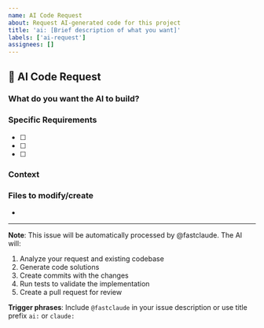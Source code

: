 ```yaml
---
name: AI Code Request
about: Request AI-generated code for this project
title: 'ai: [Brief description of what you want]'
labels: ['ai-request']
assignees: []
---
```


## 🤖 AI Code Request

### What do you want the AI to build?
<!-- Describe what you want the AI to create, modify, or fix -->

### Specific Requirements
<!-- List any specific requirements, constraints, or preferences -->
- [ ] 
- [ ] 
- [ ] 

### Context
<!-- Provide any relevant context, existing code references, or examples -->

### Files to modify/create
<!-- If you know which files should be affected, list them here -->
- 

---

**Note**: This issue will be automatically processed by @fastclaude. The AI will:
1. Analyze your request and existing codebase
2. Generate code solutions
3. Create commits with the changes
4. Run tests to validate the implementation
5. Create a pull request for review

**Trigger phrases**: Include `@fastclaude` in your issue description or use title prefix `ai:` or `claude:`